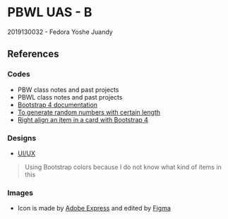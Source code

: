 # PBWL UAS - B

2019130032 - Fedora Yoshe Juandy

## References

### Codes

- PBW class notes and past projects
- PBWL class notes and past projects
- [Bootstrap 4 documentation](https://getbootstrap.com/docs/4.1)
- [To generate random numbers with certain length](https://stackoverflow.com/questions/5464906/how-can-i-generate-a-6-digit-unique-number)
- [Right align an item in a card with Bootstrap 4](https://stackoverflow.com/questions/33596896/aligning-button-to-the-right-of-a-card-using-bootstrap-v4)

### Designs

- [UI/UX](https://dribbble.com/tags/crud)

> Using Bootstrap colors because I do not know what kind of items in this

### Images

- Icon is made by <a href="https://express.adobe.com/express-apps/logo-maker">Adobe Express</a> and edited by <a href="https://www.figma.com/">Figma</a>
